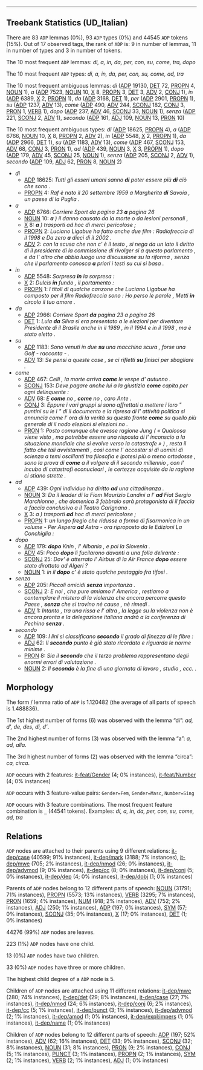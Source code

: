 

--------------------------------------------------------------------------------

## Treebank Statistics (UD_Italian)

There are 83 `ADP` lemmas (0%), 93 `ADP` types (0%) and 44545 `ADP` tokens (15%).
Out of 17 observed tags, the rank of `ADP` is: 9 in number of lemmas, 11 in number of types and 3 in number of tokens.

The 10 most frequent `ADP` lemmas: <em>di, a, in, da, per, con, su, come, tra, dopo</em>

The 10 most frequent `ADP` types:  <em>di, a, in, da, per, con, su, come, ad, tra</em>

The 10 most frequent ambiguous lemmas: <em>di</em> ([ADP]() 19130, [DET]() 72, [PROPN]() 4, [NOUN]() 1), <em>a</em> ([ADP]() 7523, [NOUN]() 10, [X]() 8, [PROPN]() 3, [DET]() 3, [ADV]() 2, [CONJ]() 1), <em>in</em> ([ADP]() 6389, [X]() 2, [PROPN]() 1), <em>da</em> ([ADP]() 3168, [DET]() 1), <em>per</em> ([ADP]() 2901, [PROPN]() 1), <em>su</em> ([ADP]() 1237, [ADV]() 13), <em>come</em> ([ADP]() 490, [ADV]() 244, [SCONJ]() 182, [CONJ]() 3, [PRON]() 1, [VERB]() 1), <em>dopo</em> ([ADP]() 237, [ADV]() 46, [SCONJ]() 33, [NOUN]() 1), <em>senza</em> ([ADP]() 221, [SCONJ]() 2, [ADV]() 1), <em>secondo</em> ([ADP]() 161, [ADJ]() 109, [NOUN]() 13, [PRON]() 10)

The 10 most frequent ambiguous types:  <em>di</em> ([ADP]() 18625, [PROPN]() 4), <em>a</em> ([ADP]() 6766, [NOUN]() 10, [X]() 8, [PROPN]() 2, [ADV]() 2), <em>in</em> ([ADP]() 5548, [X]() 2, [PROPN]() 1), <em>da</em> ([ADP]() 2966, [DET]() 1), <em>su</em> ([ADP]() 1183, [ADV]() 13), <em>come</em> ([ADP]() 467, [SCONJ]() 153, [ADV]() 68, [CONJ]() 3, [PRON]() 1), <em>ad</em> ([ADP]() 439, [NOUN]() 3, [X]() 3, [PROPN]() 1), <em>dopo</em> ([ADP]() 179, [ADV]() 45, [SCONJ]() 25, [NOUN]() 1), <em>senza</em> ([ADP]() 205, [SCONJ]() 2, [ADV]() 1), <em>secondo</em> ([ADP]() 109, [ADJ]() 62, [PRON]() 8, [NOUN]() 2)


* <em>di</em>
  * [ADP]() 18625: <em>Tutti gli esseri umani sanno <b>di</b> poter essere più <b>di</b> ciò che sono .</em>
  * [PROPN]() 4: <em>Raf è nato il 20 settembre 1959 a Margherita <b>di</b> Savoia , un paese di la Puglia .</em>
* <em>a</em>
  * [ADP]() 6766: <em>Corriere Sport da pagina 23 <b>a</b> pagina 26</em>
  * [NOUN]() 10: <em><b>a</b> ) il danno causato da la morte o da lesioni personali ,</em>
  * [X]() 8: <em><b>a</b> ) trasporti ad hoc di merci pericolose ;</em>
  * [PROPN]() 2: <em>Luciano Ligabue ha fatto anche due film : Radiofreccia di il 1998 e Da zero <b>a</b> dieci di il 2002 .</em>
  * [ADV]() 2: <em>con la scusa che non c' è il testo , si nega da un lato il diritto di il presidente di la commissione di rivolger si a questo parlamento , e da l' altro che abbia luogo una discussione su la riforma , senza che il parlamento conosca <b>a</b> priori i testi su cui si basa .</em>
* <em>in</em>
  * [ADP]() 5548: <em>Sorpresa <b>in</b> la sorpresa :</em>
  * [X]() 2: <em>Dulcis <b>in</b> fundo , il portamento :</em>
  * [PROPN]() 1: <em>I titoli di qualche canzone che Luciano Ligabue ha composto per il film Radiofreccia sono : Ho perso le parole , Metti <b>in</b> circolo il tuo amore .</em>
* <em>da</em>
  * [ADP]() 2966: <em>Corriere Sport <b>da</b> pagina 23 a pagina 26</em>
  * [DET]() 1: <em>Lula <b>da</b> Silva si era presentato a le elezioni per diventare Presidente di il Brasile anche in il 1989 , in il 1994 e in il 1998 , ma è stato eletto .</em>
* <em>su</em>
  * [ADP]() 1183: <em>Sono venuti in due <b>su</b> una macchina scura , forse una Golf - racconta - .</em>
  * [ADV]() 13: <em>Se pensi a queste cose , se ci rifletti <b>su</b> finisci per sbagliare .</em>
* <em>come</em>
  * [ADP]() 467: <em>Celli , la morte arriva <b>come</b> le vespe d' autunno .</em>
  * [SCONJ]() 153: <em>Deve pagare anche lui a la giustizia <b>come</b> capita per ogni delinquente :</em>
  * [ADV]() 68: <em>E <b>come</b> no , <b>come</b> no , caro Ante .</em>
  * [CONJ]() 3: <em>Eppure i vari gruppi si sono affrettati a mettere i loro " puntini su le i " di il documento e la ripresa di l' attività politica si annuncia come l' ora di la verità su questo fronte <b>come</b> su quello più generale di il nodo elezioni sì elezioni no .</em>
  * [PRON]() 1: <em>Posto comunque che avesse ragione Jung ( « Qualcosa viene visto , ma potrebbe essere una risposta di l' inconscio a la situazione mondiale che si evolve verso la catastrofe » ) , resta il fatto che tali avvistamenti , così come l' accostar si di uomini di scienza a temi oscillanti tra filosofia e ipotesi più o meno ortodosse , sono la prova di <b>come</b> a il volgere di il secondo millennio , con l' incubo di catastrofi econucleari , le certezze acquisite da la ragione ci stiano strette .</em>
* <em>ad</em>
  * [ADP]() 439: <em>Ogni individuo ha diritto <b>ad</b> una cittadinanza .</em>
  * [NOUN]() 3: <em>Da il leader di la Fiom Maurizio Landini a l' <b>ad</b> Fiat Sergio Marchionne , che domenica 3 febbraio sarà protagonista di il faccia a faccia conclusivo a il Teatro Carignano .</em>
  * [X]() 3: <em>a ) trasporti <b>ad</b> hoc di merci pericolose ;</em>
  * [PROPN]() 1: <em>un lungo fregio che ridusse a forma di fisarmonica in un volume - Per Aspera <b>ad</b> Astra - ora riproposto da le Edizioni La Conchiglia :</em>
* <em>dopo</em>
  * [ADP]() 179: <em><b>dopo</b> Knin , l' Albania , e poi la Slovenia .</em>
  * [ADV]() 45: <em>Poco <b>dopo</b> li fucilarono davanti a una folla delirante :</em>
  * [SCONJ]() 25: <em>Dov' è atterrato l' Airbus di la Air France <b>dopo</b> essere stato dirottato ad Algeri ?</em>
  * [NOUN]() 1: <em>in il <b>dopo</b> c' è stato qualche pestaggio fra tifosi .</em>
* <em>senza</em>
  * [ADP]() 205: <em>Piccoli omicidi <b>senza</b> importanza .</em>
  * [SCONJ]() 2: <em>E noi , che pure amiamo l' America , restiamo a contemplare il mistero di la violenza che ancora percorre questo Paese , <b>senza</b> che si trovino nè cause , nè rimedi .</em>
  * [ADV]() 1: <em>Intanto , tra una rissa e l' altra , la legge su la violenza non è ancora pronta e la delegazione italiana andrà a la conferenza di Pechino <b>senza</b> .</em>
* <em>secondo</em>
  * [ADP]() 109: <em>I lini si classificano <b>secondo</b> il grado di finezza di le fibre :</em>
  * [ADJ]() 62: <em>Il <b>secondo</b> punto è già stato ricordato e riguarda le norme minime .</em>
  * [PRON]() 8: <em>Sia il <b>secondo</b> che il terzo problema rappresentano degli enormi errori di valutazione .</em>
  * [NOUN]() 2: <em>Il <b>secondo</b> è la fine di una giornata di lavoro , studio , ecc. .</em>

## Morphology

The form / lemma ratio of `ADP` is 1.120482 (the average of all parts of speech is 1.488836).

The 1st highest number of forms (6) was observed with the lemma “di”: <em>ad, d', de, des, di, d’</em>.

The 2nd highest number of forms (3) was observed with the lemma “a”: <em>a, ad, alla</em>.

The 3rd highest number of forms (2) was observed with the lemma “circa”: <em>ca, circa</em>.

`ADP` occurs with 2 features: [it-feat/Gender]() (4; 0% instances), [it-feat/Number]() (4; 0% instances)

`ADP` occurs with 3 feature-value pairs: `Gender=Fem`, `Gender=Masc`, `Number=Sing`

`ADP` occurs with 3 feature combinations.
The most frequent feature combination is `_` (44541 tokens).
Examples: <em>di, a, in, da, per, con, su, come, ad, tra</em>


## Relations

`ADP` nodes are attached to their parents using 9 different relations: [it-dep/case]() (40599; 91% instances), [it-dep/mark]() (3188; 7% instances), [it-dep/mwe]() (705; 2% instances), [it-dep/nmod]() (26; 0% instances), [it-dep/advmod]() (9; 0% instances), [it-dep/cc]() (8; 0% instances), [it-dep/conj]() (5; 0% instances), [it-dep/dep]() (4; 0% instances), [it-dep/dobj]() (1; 0% instances)

Parents of `ADP` nodes belong to 12 different parts of speech: [NOUN]() (31791; 71% instances), [PROPN]() (5573; 13% instances), [VERB]() (3295; 7% instances), [PRON]() (1659; 4% instances), [NUM]() (918; 2% instances), [ADV]() (752; 2% instances), [ADJ]() (250; 1% instances), [ADP]() (197; 0% instances), [SYM]() (57; 0% instances), [SCONJ]() (35; 0% instances), [X]() (17; 0% instances), [DET]() (1; 0% instances)

44276 (99%) `ADP` nodes are leaves.

223 (1%) `ADP` nodes have one child.

13 (0%) `ADP` nodes have two children.

33 (0%) `ADP` nodes have three or more children.

The highest child degree of a `ADP` node is 5.

Children of `ADP` nodes are attached using 11 different relations: [it-dep/mwe]() (280; 74% instances), [it-dep/det]() (29; 8% instances), [it-dep/case]() (27; 7% instances), [it-dep/nmod]() (24; 6% instances), [it-dep/conj]() (6; 2% instances), [it-dep/cc]() (5; 1% instances), [it-dep/punct]() (3; 1% instances), [it-dep/advmod]() (2; 1% instances), [it-dep/amod]() (1; 0% instances), [it-dep/expl:impers]() (1; 0% instances), [it-dep/name]() (1; 0% instances)

Children of `ADP` nodes belong to 12 different parts of speech: [ADP]() (197; 52% instances), [ADV]() (62; 16% instances), [DET]() (33; 9% instances), [SCONJ]() (32; 8% instances), [NOUN]() (31; 8% instances), [PRON]() (9; 2% instances), [CONJ]() (5; 1% instances), [PUNCT]() (3; 1% instances), [PROPN]() (2; 1% instances), [SYM]() (2; 1% instances), [VERB]() (2; 1% instances), [ADJ]() (1; 0% instances)

